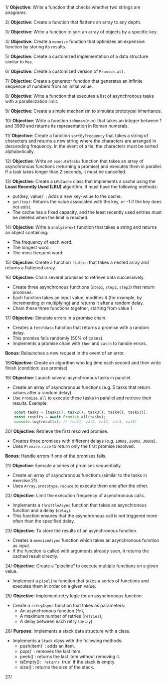1/ **Objective**: Write a function that checks whether two strings are anagrams.

2/ **Objective**: Create a function that flattens an array to any depth.

3/ **Objective**: Write a function to sort an array of objects by a specific key.

4/ **Objective**: Create a `memoize` function that optimizes an expensive function by storing its results.

5/ **Objective**: Create a customized implementation of a data structure similar to `Map`.

6/ **Objective**: Create a customized version of `Promise.all`.

7/ **Objective**: Create a generator function that generates an infinite sequence of numbers from an initial value.

8/ **Objective**: Write a function that executes a list of asynchronous tasks with a parallelization limit.

9/ **Objective**: Create a simple mechanism to simulate prototypal inheritance.

10/ **Objective**: Write a function `toRoman(num)` that takes an integer between 1 and 3999 and returns its representation in Roman numerals.

11/ **Objective**: Create a function `sortByFrequency` that takes a string of characters and returns a new string where the characters are arranged in descending frequency. In the event of a tie, the characters must be sorted alphabetically.

12/ **Objective**: Write an `executeTasks` function that takes an array of asynchronous functions (returning a promise) and executes them in parallel. If a task takes longer than 2 seconds, it must be cancelled.

13/ **Objective**: Create a `LRUCache` class that implements a cache using the **Least Recently Used (LRU)** algorithm. It must have the following methods:
- put(key, value)` : Adds a new key-value to the cache.
- `get(key)`: Returns the value associated with the key, or -1 if the key does not exist.
- The cache has a fixed capacity, and the least recently used entries must be deleted when the limit is reached.

14/ **Objective**: Write a `analyzeText` function that takes a string and returns an object containing:
- The frequency of each word.
- The longest word.
- The most frequent word.

15/ **Objective**: Create a function `flatten` that takes a nested array and returns a flattened array.

16/ **Objective**: Chain several promises to retrieve data successively.
- Create three asynchronous functions (`step1`, `step2`, `step3`) that return promises.
- Each function takes an input value, modifies it (for example, by incrementing or multiplying) and returns it after a random delay.
- Chain these three functions together, starting from value 1.

17/ **Objective**: Simulate errors in a promise chain.
- Creates a `fetchData` function that returns a promise with a random delay.
- This promise fails randomly (50% of cases).
- Implements a promise chain with `then` and `catch` to handle errors.

**Bonus**: Relaunches a new request in the event of an error.

18/**Objective**: Create an algorithm who log time each second and then write finish (condition: use promise)

19/ **Objective**: Launch several asynchronous tasks in parallel.
- Create an array of asynchronous functions (e.g. 5 tasks that return values after a random delay).
- Use `Promise.all` to execute these tasks in parallel and retrieve their results.
Exemple:
```js
    const tasks = [task1(), task2(), task3(), task4(), task5()];
    const results = await Promise.all(tasks);
    console.log(results); // [val1, val2, val3, val4, val5]
```

20/ **Objective**: Retrieve the first resolved promise.
- Creates three promises with different delays (e.g. `100ms`, `200ms`, `300ms`).
- Uses `Promise.race` to return only the first promise resolved.

**Bonus**: Handle errors if one of the promises fails.

21/ **Objective**: Execute a series of promises sequentially.
- Create an array of asynchronous functions (similar to the tasks in exercise 21).
- Uses `Array.prototype.reduce` to execute them one after the other.

22/ **Objective**: Limit the execution frequency of asynchronous calls.
- Implements a `throttleAsync` function that takes an asynchronous function and a delay (`delay`).
- This function ensures that the asynchronous call is not triggered more often than the specified delay.

23/ **Objective**: To store the results of an asynchronous function.
- Creates a `memoizeAsync` function which takes an asynchronous function as input.
- If the function is called with arguments already seen, it returns the cached result directly.

24/ **Objective**: Create a “pipeline” to execute multiple functions on a given value.
- Implement a `pipeline` function that takes a series of functions and executes them in order on a given value.

25/ **Objective**: Implement retry logic for an asynchronous function.
- Create a `retryAsync` function that takes as parameters:
    - An asynchronous function (`fn`),
    - A maximum number of retries (`retries`),
    - A delay between each retry (`delay`).

26/ **Purpose**: Implements a stack data structure with a class.
- Implements a `Stack` class with the following methods:
    - push(item)` : adds an item.
    - pop()` : removes the last item.
    - peek()`: returns the last item without removing it.
    - isEmpty()`: returns `true` if the stack is empty.
    - size()`: returns the size of the stack.

27/ 